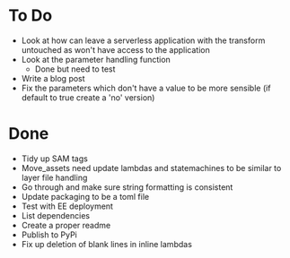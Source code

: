 # To Do
- Look at how can leave a serverless application with the transform untouched as won't have access to the application
- Look at the parameter handling function
  - Done but need to test
- Write a blog post
- Fix the parameters which don't have a value to be more sensible (if default to true create a 'no' version)

# Done
- Tidy up SAM tags
- Move_assets need update lambdas and statemachines to be similar to layer file handling
- Go through and make sure string formatting is consistent
- Update packaging to be a toml file 
- Test with EE deployment
- List dependencies
- Create a proper readme
- Publish to PyPi
- Fix up deletion of blank lines in inline lambdas
